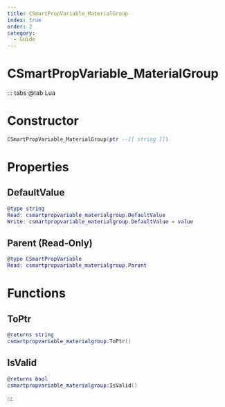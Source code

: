 ```yaml
---
title: CSmartPropVariable_MaterialGroup
index: true
order: 2
category:
  - Guide
---
```


# CSmartPropVariable_MaterialGroup

::: tabs
@tab Lua
# Constructor
```lua
CSmartPropVariable_MaterialGroup(ptr --[[ string ]])
```
# Properties
## DefaultValue 
```lua
@type string
Read: csmartpropvariable_materialgroup.DefaultValue
Write: csmartpropvariable_materialgroup.DefaultValue = value
```
## Parent (Read-Only)
```lua
@type CSmartPropVariable
Read: csmartpropvariable_materialgroup.Parent
```
# Functions
## ToPtr
```lua
@returns string
csmartpropvariable_materialgroup:ToPtr()
```
## IsValid
```lua
@returns bool
csmartpropvariable_materialgroup:IsValid()
```

:::